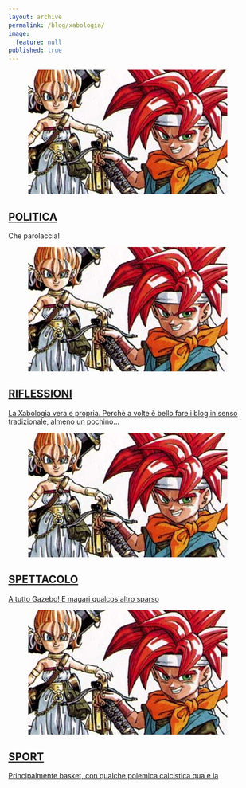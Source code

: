 ```yaml
---
layout: archive
permalink: /blog/xabologia/
image: 
  feature: null
published: true
---
```

<div class="tiles">
<div class="tile">
  <figure><a href="#"><img src="/images/TeaserChronoTrigger.jpg"></figure>
  <h2 class="post-title"><i class="fa fa-globe"></i> POLITICA</h2></a>
  <p class="post-excerpt">Che parolaccia!</p>
</div><!-- /.tile -->

<div class="tile">
  <figure><a href="#"><img src="/images/TeaserChronoTrigger.jpg"></figure>
  <h2 class="post-title"> <i class="fa fa-heartbeat"></i> RIFLESSIONI</h2>
  <p class="post-excerpt">La Xabologia vera e propria. Perchè a volte è bello fare i blog in senso tradizionale, almeno un pochino...</p> 
</div><!-- /.tile -->

<div class="tile">
  <figure><a href="#"><img src="/images/TeaserChronoTrigger.jpg"></figure><h2 class="post-title"> <i class="fa fa-camera-retro"></i> SPETTACOLO</h2>
  <p class="post-excerpt">A tutto Gazebo! E magari qualcos'altro sparso</p>
</div><!-- /.tile -->

<div class="tile">
<figure><a href="#"><img src="/images/TeaserChronoTrigger.jpg"></figure>
  <h2 class="post-title"><i class="fa fa-soccer-ball-o"></i> SPORT</h2>
  <p class="post-excerpt">Principalmente basket, con qualche polemica calcistica qua e la</p>
</div><!-- /.tile -->

</div><!-- /.tiles -->